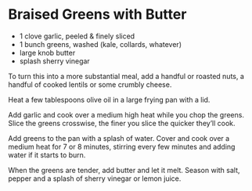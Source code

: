 # Braised Greens with Butter

* 1 clove garlic, peeled & finely sliced
* 1 bunch greens, washed (kale, collards, whatever)
* large knob butter
* splash sherry vinegar

To turn this into a more substantial meal, add a handful or roasted
nuts, a handful of cooked lentils or some crumbly cheese.

Heat a few tablespoons olive oil in a large frying pan with a lid.

Add garlic and cook over a medium high heat while you chop the
greens. Slice the greens crosswise, the finer you slice the quicker
they’ll cook.

Add greens to the pan with a splash of water. Cover and cook over a
medium heat for 7 or 8 minutes, stirring every few minutes and adding
water if it starts to burn.

When the greens are tender, add butter and let it melt. Season with
salt, pepper and a splash of sherry vinegar or lemon juice.
